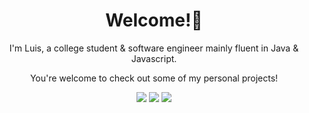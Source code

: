 <div align="center" markdown="1">

# Welcome!🦦
I'm Luis, a college student & software engineer mainly fluent in Java & Javascript.

You're welcome to check out some of my personal projects!

<!-- ![Luis' GitHub stats](https://github-readme-stats.vercel.app/api?username=luisboto&count_private=true&hide=contribs&show_icons=true&theme=swift) -->
![](https://github-profile-summary-cards.vercel.app/api/cards/profile-details?username=luisboto&theme=github)
![](http://github-profile-summary-cards.vercel.app/api/cards/stats?username=luisboto&theme=github) ![](https://github-profile-summary-cards.vercel.app/api/cards/most-commit-language?username=luisboto&theme=github)

